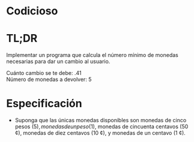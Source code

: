  # Codicioso

 # TL;DR
Implementar un programa que calcula el número mínimo de monedas necesarias para dar un cambio al usuario.

Cuánto cambio se te debe: .41<br>
Número de monedas a devolver: 5

 # Especificación
* Suponga que las únicas monedas disponibles son monedas de cinco pesos ($5), monedas de un peso ($1), monedas de    cincuenta centavos (50 ¢), monedas de diez centavos (10 ¢), y monedas de un centavo (1 ¢).